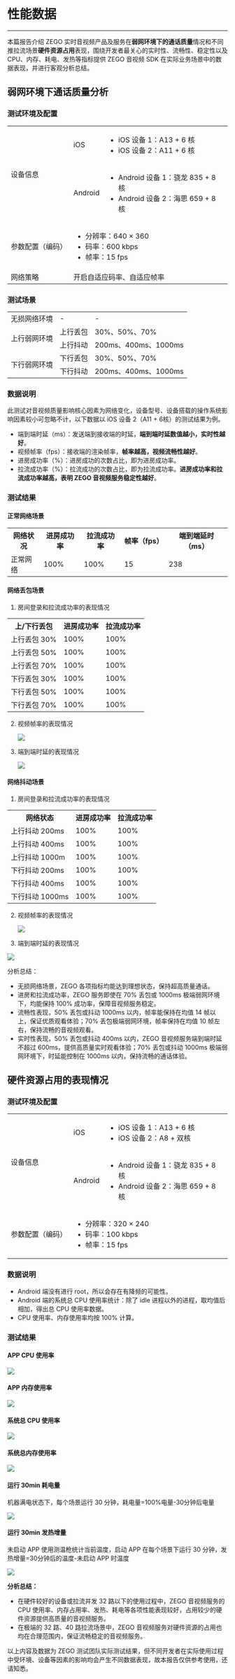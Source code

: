 # 性能数据

- - - 

本篇报告介绍 ZEGO 实时⾳视频产品及服务在**弱网环境下的通话质量**情况和不同推拉流场景**硬件资源占用**表现，围绕开发者最关⼼的实时性、流畅性、稳定性以及 CPU、内存、耗电、发热等指标提供 ZEGO 音视频 SDK 在实际业务场景中的数据表现，并进⾏客观分析总结。

## 弱网环境下通话质量分析

### 测试环境及配置

<table>
  
  <tbody><tr>
    <td rowspan="2">设备信息</td>
    <td>iOS</td>
    <td><ul>
<li>iOS 设备 1：A13 + 6 核</li>
<li>iOS 设备 2：A11 + 6 核</li>
</ul></td>
  </tr>
  <tr>
    <td>Android</td>
    <td><ul>
<li>Android 设备 1：骁龙 835 + 8 核</li>
<li>Android 设备 2：海思 659 + 8 核</li>
</ul></td>
  </tr>
  <tr>
    <td>参数配置（编码）</td>
    <td colspan="2"><ul>
<li>分辨率：640 × 360</li>
<li>码率：600 kbps</li>
<li>帧率：15 fps</li>
</ul></td>
  </tr>
  <tr>
    <td>网络策略</td>
    <td colspan="2">开启自适应码率、自适应帧率</td>
  </tr>
</tbody></table>


### 测试场景

<table>
  
  <tbody><tr>
    <td>无损网络环境</td>
    <td>-</td>
    <td>-</td>
  </tr>
  <tr>
    <td rowspan="2">上行弱网环境</td>
    <td>上行丢包</td>
    <td>30%、50%、70%</td>
  </tr>
  <tr>
    <td>上行抖动</td>
    <td>200ms、400ms、1000ms</td>
  </tr>
  <tr>
    <td rowspan="2">下行弱网环境</td>
    <td>下行丢包</td>
    <td>30%、50%、70%</td>
  </tr>
  <tr>
    <td>下行抖动</td>
    <td>200ms、400ms、1000ms</td>
  </tr>
</tbody></table>


### 数据说明

此测试对音视频质量影响核心因素为网络变化，设备型号、设备搭载的操作系统影响因素较小可忽略不计，以下数据以 iOS 设备 2（A11 + 6核）的测试结果为例。

- 端到端时延（ms）：发送端到接收端的时延，**端到端时延数值越⼩，实时性越好**。
- 视频帧率（fps）：接收端的渲染帧率，**帧率越⾼，视频流畅性越好**。
- 进房成功率（%）：进房成功的次数占⽐，即为进房成功率。
- 拉流成功率（%）：拉流成功的次数占⽐，即为拉流成功率。**进房成功率和拉流成功率越⾼，表明 ZEGO ⾳视频服务稳定性越好**。

### 测试结果

#### 正常网络场景

<table>
  
  <tbody><tr>
    <th>网络状况</th>
    <th>进房成功率</th>
    <th>拉流成功率</th>
    <th>帧率（fps）</th>
    <th>端到端延时（ms）</th>
  </tr>
  <tr>
    <td>正常网络</td>
    <td>100%</td>
    <td>100%</td>
    <td>15</td>
    <td>238</td>
  </tr>
</tbody></table>


#### 网络丢包场景

1. 房间登录和拉流成功率的表现情况

<table>
  
  <tbody><tr>
    <th>上/下行丢包</th>
    <th>进房成功率</th>
    <th>拉流成功率</th>
  </tr>
  <tr>
    <td>上行丢包 30%</td>
    <td>100%</td>
    <td>100%</td>
  </tr>
  <tr>
    <td>上行丢包 50%</td>
    <td>100%</td>
    <td>100%</td>
  </tr>
  <tr>
    <td>上行丢包 70%</td>
    <td>100%</td>
    <td>100%</td>
  </tr>
  <tr>
    <td>下行丢包 30%</td>
    <td>100%</td>
    <td>100%</td>
  </tr>
  <tr>
    <td>下行丢包 50%</td>
    <td>100%</td>
    <td>100%</td>
  </tr>
  <tr>
    <td>下行丢包 70%</td>
    <td>100%</td>
    <td>100%</td>
  </tr>
</tbody></table>





2. 视频帧率的表现情况

    <Frame width="512" height="auto" caption=""><img src="https://doc-media.zego.im/sdk-doc/Pics/Performance/SDK测试报告图片1103/丢包帧率1.png" /></Frame>

3. 端到端时延的表现情况

    <Frame width="512" height="auto" caption=""><img src="https://doc-media.zego.im/sdk-doc/Pics/Performance/SDK测试报告图片1103/丢包时延1.png" /></Frame>


#### 网络抖动场景

1. 房间登录和拉流成功率的表现情况

<table>
  
  <tbody><tr>
    <th>网络状态</th>
    <th>进房成功率</th>
    <th>拉流成功率</th>
  </tr>
  <tr>
    <td>上行抖动 200ms</td>
    <td>100%</td>
    <td>100%</td>
  </tr>
  <tr>
    <td>上行抖动 400ms</td>
    <td>100%</td>
    <td>100%</td>
  </tr>
  <tr>
    <td>上行抖动 1000m</td>
    <td>100%</td>
    <td>100%</td>
  </tr>
  <tr>
    <td>下行抖动 200ms</td>
    <td>100%</td>
    <td>100%</td>
  </tr>
  <tr>
    <td>下行抖动 400ms</td>
    <td>100%</td>
    <td>100%</td>
  </tr>
  <tr>
    <td>下行抖动 1000ms</td>
    <td>100%</td>
    <td>100%</td>
  </tr>
</tbody></table>




2. 视频帧率的表现情况

    <Frame width="512" height="auto" caption=""><img src="https://doc-media.zego.im/sdk-doc/Pics/Performance/SDK测试报告图片1103/抖动帧率1.png" /></Frame>

3. 端到端时延的表现情况
<Frame width="512" height="auto" caption=""><img src="https://doc-media.zego.im/sdk-doc/Pics/Performance/SDK测试报告图片1103/抖动时延1.png" /></Frame>

分析总结： 
- ⽆损⽹络场景，ZEGO 各项指标均能达到理想状态，保持超⾼质量通话。
- 进房和拉流成功率，ZEGO 服务即使在 70% 丢包或 1000ms 极端弱⽹环境下，均能保持 100% 成功率，保障⾳视频服务稳定。
- 流畅性表现，50% 丢包或抖动 1000ms 以内，帧率能保持在均值 14 帧以上，保证优质观看体验；70% 丢包极端弱⽹环境，帧率保持在均值 10 帧左右，保持流畅的⾳视频观看。
- 实时性表现，50% 丢包或抖动 400ms 以内，ZEGO ⾳视频服务端到端时延不超过 600ms，提供⾼质量实时观看体验；70% 丢包或抖动 1000ms 极端弱⽹环境下，时延能控制在 1000ms 以内，保持流畅的通话体验。


## 硬件资源占用的表现情况

### 测试环境及配置

<table>
  
  <tbody><tr>
    <td rowspan="2">设备信息</td>
    <td>iOS</td>
    <td><ul>
<li>iOS 设备 1：A13 + 6 核</li>
<li>iOS 设备 2：A8 + 双核</li>
</ul></td>
  </tr>
  <tr>
    <td>Android</td>
    <td><ul>
<li>Android 设备 1：骁龙 835 + 8 核</li>
<li>Android 设备 2：海思 659 + 8 核</li>
</ul></td>
  </tr>
  <tr>
    <td>参数配置（编码）</td>
    <td colspan="2"><ul>
<li>分辨率：320 × 240</li>
<li>码率：100 kbps</li>
<li>帧率：15 fps</li>
</ul></td>
  </tr>
</tbody></table>


### 数据说明

- Android 端没有进行 root，所以会存在有降频的可能性。
- Android 端的系统总 CPU 使用率统计：除了 idle 进程以外的进程，取均值后相加，得出总 CPU 
 使用率数据。
- CPU 使用率、内存使用率均按 100% 计算。

### 测试结果

#### APP CPU 使用率

<Frame width="512" height="auto" caption=""><img src="https://doc-media.zego.im/sdk-doc/Pics/Performance/SDK测试报告图片1103/APPCPU使用率1.png" /></Frame>

#### APP 内存使用率

<Frame width="512" height="auto" caption=""><img src="https://doc-media.zego.im/sdk-doc/Pics/Performance/SDK测试报告图片1103/APP内存使用率1.png" /></Frame>

#### 系统总 CPU 使用率

<Frame width="512" height="auto" caption=""><img src="https://doc-media.zego.im/sdk-doc/Pics/Performance/SDK测试报告图片1103/系统总CPU使用率2.png" /></Frame>

#### 系统总内存使用率

<Frame width="512" height="auto" caption=""><img src="https://doc-media.zego.im/sdk-doc/Pics/Performance/SDK测试报告图片1103/系统总内存使用率1.png" /></Frame>

#### 运行 30min 耗电量

机器满电状态下，每个场景运行 30 分钟，耗电量=100%电量-30分钟后电量

<Frame width="512" height="auto" caption=""><img src="https://doc-media.zego.im/sdk-doc/Pics/Performance/SDK测试报告图片1103/30min耗电量1.png" /></Frame>

#### 运行 30min 发热增量

未启动 APP 使用测温枪统计当前温度，启动 APP 在每个场景下运行 30 分钟，发热增量=30分钟后的温度-未启动 APP 时温度

<Frame width="512" height="auto" caption=""><img src="https://doc-media.zego.im/sdk-doc/Pics/Performance/SDK测试报告图片1103/30min发热增量1.png" /></Frame>

**分析总结：**

- 在硬件较好的设备或拉流并发 32 路以下的使用过程中，ZEGO ⾳视频服务的 CPU 使用率、内存占用率、发热、耗电等各项性能表现较好，占用较少的硬件资源提供高质量的音视频服务。
- 在极端的 32 路、40 路拉流场景中，ZEGO ⾳视频服务对硬件资源的占用也均在合理范围内，保证流畅稳定的音视频服务。


<Note title="说明">


以上内容及数据为 ZEGO 测试团队实际测试结果，但不同开发者在实际使用过程中受环境、设备等因素的影响均会产生不同数据表现，故本报告仅供参考使用，还请知悉。
</Note>
